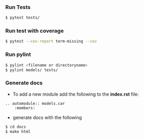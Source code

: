 ### Run Tests
```bash
$ pytest tests/
```

### Run test with coverage
```bash
$ pytest --cov-report term-missing --cov
```

### Run pylint
```bash
$ pylint <filename or directoryname>
$ pylint models/ tests/
```

### Generate docs
- To add a new module add the following to the **index.rst** file:
```dotenv
.. automodule:: models.car
    :members:
```
- generate docs with the following
```bash
$ cd docs
$ make html
```
